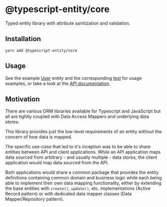 # @typescript-entity/core

Typed entity library with attribute sanitization and validation.

## Installation

```shell
yarn add @typescript-entity/core
```

## Usage

See the example [User](../../../tests/User.ts) entity and the corresponding [test](../../../tests/User.test.ts) for usage examples, or take a look at the [API documentation](../../../docs/).

## Motivation

There are various ORM libraries available for Typescript and JavaScript but all are tightly coupled with Data Access Mappers and underlying data stores.

This library provides just the low-level requirements of an entity without the concern of how data is mapped.

The specific use-case that led to it's inception was to be able to share entities between API and client applications. While an API application maps data sourced from arbitrary - and usually multiple - data stores, the client application would map data sourced from the API.

Both applications would share a common package that provides the entity definitions containing common domain and business logic while each being able to implement their own data mapping functionality, either by extending the base entities with `create()`, `update()`, etc. implementations (Active Record pattern) or with dedicated data mapper classes (Data Mapper/Repository pattern).
